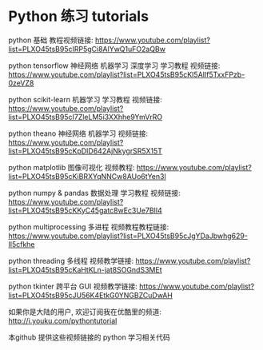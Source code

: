 # Python 练习 tutorials

python 基础 教程视频链接:
https://www.youtube.com/playlist?list=PLXO45tsB95cIRP5gCi8AlYwQ1uFO2aQBw

python tensorflow 神经网络 机器学习 深度学习 学习教程 视频链接:
https://www.youtube.com/playlist?list=PLXO45tsB95cKI5AIlf5TxxFPzb-0zeVZ8

python scikit-learn 机器学习 学习教程 视频链接:
https://www.youtube.com/playlist?list=PLXO45tsB95cI7ZleLM5i3XXhhe9YmVrRO

python theano 神经网络 机器学习 视频链接:
https://www.youtube.com/playlist?list=PLXO45tsB95cKpDID642AjNkygrSR5X15T

python matplotlib 图像可视化 视频教程:
https://www.youtube.com/playlist?list=PLXO45tsB95cKiBRXYqNNCw8AUo6tYen3l

python numpy & pandas 数据处理 学习教程 视频链接:
https://www.youtube.com/playlist?list=PLXO45tsB95cKKyC45gatc8wEc3Ue7BlI4

python multiprocessing 多进程 视频教程教程链接:
https://www.youtube.com/playlist?list=PLXO45tsB95cJgYDaJbwhg629-Il5cfkhe

python threading 多线程 视频教学链接:
https://www.youtube.com/playlist?list=PLXO45tsB95cKaHtKLn-jat8SOGndS3MEt

python tkinter 跨平台 GUI 视频教学链接:
https://www.youtube.com/playlist?list=PLXO45tsB95cJU56K4EtkG0YNGBZCuDwAH

如果你是大陆的用户, 欢迎订阅我在优酷里的频道:
http://i.youku.com/pythontutorial

本github 提供这些视频链接的 python 学习相关代码
